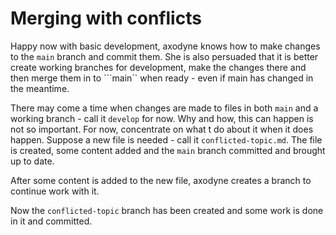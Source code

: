 # Merging with conflicts

Happy now with basic development, axodyne knows how to make changes to the ```main``` branch and commit them. She is also persuaded that it is better create working branches for development, make the changes there and then merge them in to ```main`` when ready - even if main has changed in the meantime.

There may come a time when changes are made to files in both ```main``` and a working branch - call it ```develop``` for now. Why and how, this can happen is not so important. For now, concentrate on what t do about it when it does happen. Suppose a new file is needed - call it ```conflicted-topic.md```. The file is created, some content added and the ```main``` branch committed and brought up to date.

After some content is added to the new file, axodyne creates a branch to continue work with it.

Now the ```conflicted-topic``` branch has been created and some work is done in it and committed.